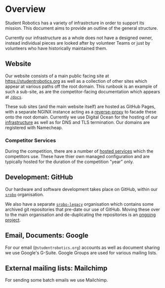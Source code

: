 # Overview

Student Robotics has a variety of infrastrcture in order to support its mission.
This document aims to provide an outline of the general structure.

Currently our infrastructure as a whole does not have a designed owner, instead
individual pieces are looked after by volunteer Teams or just by volunteers who
have historically maintained them.

## Website

Our website consists of a main public facing site at https://studentrobotics.org
as well as a collection of other sites which appear at various paths off the
root domain. This runbook is an example of such a sub-site, as are the
competitor-facing documentation which appears at [`/docs`][slash-docs].

These sub sites (and the main website itself) are hosted as GitHub Pages, with a
separate NGINX instance acting as a [reverse-proxy][reverse-proxy] to facade
these onto the root domain. Currently we use Digital Ocean for the hosting of
our [infrastructure](https://github.com/srobo/infrastructure) as well as for DNS
and TLS termination. Our domains are registered with Namecheap.

[slash-docs]: https://studentrobotics.org/docs
[reverse-proxy]: https://github.com/srobo/reverse-proxy

### Competitor Services

During the competition, there are a number of [hosted services](./competitor-services.md)
which the competitors use. These have thier own managed configuration and are
typically hosted for the duration of the competition "year" only.

## Development: GitHub

Our hardware and software development takes place on GitHub, within our
[`srobo`](https://github.com/srobo) organisation.

We also have a separate [`srobo-legacy`](https://github.com/srobo-legacy)
organisation which contains some archived git repositories that pre-date our use
of GitHub. Moving these over to the main organisation and de-duplicating the
repositories is an [ongoing project][legacy-repository-migration].

[legacy-repository-migration]: https://github.com/srobo/tasks/issues/179

## Email, Documents: Google

For our email (`@studentrobotics.org`) accounts as well as document sharing we
use Google's G-Suite. Google Groups are used for various mailing lists.

## External mailing lists: Mailchimp

For sending some batch emails we use Mailchimp.
